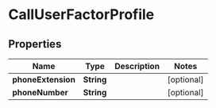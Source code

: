 

# CallUserFactorProfile


## Properties

| Name | Type | Description | Notes |
|------------ | ------------- | ------------- | -------------|
|**phoneExtension** | **String** |  |  [optional] |
|**phoneNumber** | **String** |  |  [optional] |




